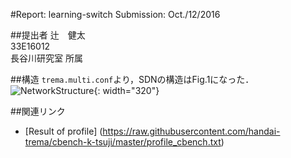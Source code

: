 #Report: learning-switch
Submission: Oct./12/2016  

##提出者
辻　健太  
33E16012  
長谷川研究室 所属  

##構造
`trema.multi.conf`より，SDNの構造はFig.1になった．  
![NetworkStructure](img/NetworkStructure.png　"これはテスト画像"){: width="320"}  


##関連リンク
* [Result of profile] (https://raw.githubusercontent.com/handai-trema/cbench-k-tsuji/master/profile_cbench.txt)
